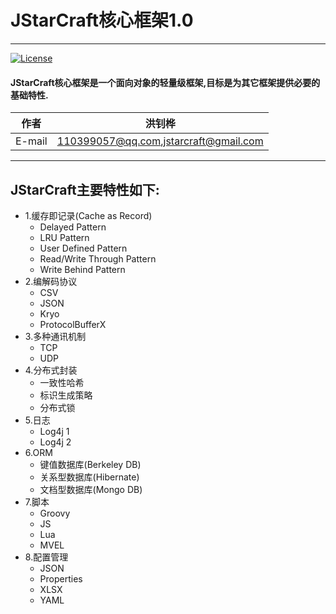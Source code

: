 JStarCraft核心框架1.0
==========

*****

[![License](https://img.shields.io/badge/license-Apache%202-4EB1BA.svg)](https://www.apache.org/licenses/LICENSE-2.0.html)

#### JStarCraft核心框架是一个面向对象的轻量级框架,目标是为其它框架提供必要的基础特性.

|作者|洪钊桦|
|---|---
|E-mail|110399057@qq.com,jstarcraft@gmail.com

*****

## JStarCraft主要特性如下:
* 1.缓存即记录(Cache as Record)
    * Delayed Pattern
    * LRU Pattern
    * User Defined Pattern
    * Read/Write Through Pattern
    * Write Behind Pattern
* 2.编解码协议
    * CSV
    * JSON
    * Kryo
    * ProtocolBufferX
* 3.多种通讯机制
    * TCP
    * UDP
* 4.分布式封装
    * 一致性哈希
    * 标识生成策略
    * 分布式锁
* 5.日志
    * Log4j 1
    * Log4j 2
* 6.ORM
    * 键值数据库(Berkeley DB)
    * 关系型数据库(Hibernate)
    * 文档型数据库(Mongo DB)
* 7.脚本
    * Groovy
    * JS
    * Lua
    * MVEL
* 8.配置管理
    * JSON
    * Properties
    * XLSX
    * YAML
